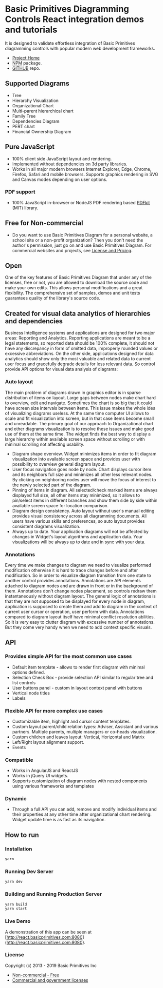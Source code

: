 # Basic Primitives Diagramming Controls React integration demos and tutorials
It is designed to validate effortless integration of Basic Primitives diagramming controls with popular modern web development frameworks.
* [Project Home](https://www.basicprimitives.com)
* [NPM](https://www.npmjs.com/package/basicprimitives) package.
* [GITHUB](https://github.com/BasicPrimitives) repo.

## Supported Diagrams

* Tree
* Hierarchy Visualization
* Organizational Chart
* Multi-parent hierarchical chart
* Family Tree
* Dependencies Diagram
* PERT chart
* Financial Ownership Diagram

## Pure JavaScript
* 100% client side JavaScript layout and rendering.
* Implemented without dependencies on 3d party libraries.
* Works in all major modern browsers Internet Explorer, Edge, Chrome, Firefox, Safari and mobile browsers. Supports graphics rendering in SVG and Canvas modes depending on user options.

### PDF support
* 100% JavaScript in-browser or NodeJS PDF rendering based [PDFkit](https://www.npmjs.com/package/pdfkit) (MIT) library.

## Free for Non-commercial
* Do you want to use Basic Primitives Diagram for a personal website, a school site or a non-profit organization? Then you don't need the author's permission, just go on and use Basic Primitives Diagram. For commercial websites and projects, see [License and Pricing](https://www.basicprimitives.com/index.php?option=com_content&view=article&id=14&Itemid=18&lang=en).

## Open

One of the key features of Basic Primitives Diagram that under any of the licenses, free or not, you are allowed to download the source code and make your own edits. This allows personal modifications and a great flexibility. The comprehensive set of samples, demos and unit tests guarantees quality of the library's source code.

## Created for visual data analytics of hierarchies and dependencies
Business Intelligence systems and applications are designed for two major areas: Reporting and Analytics. Reporting applications are meant to be a legal statements, so reported data should be 100% complete, it should not have any discrepancy in form of omitted data, improperly rounded values or excessive abbreviations. On the other side, applications designed for data analytics should show only the most valuable and related data to current user focus and gracefully degrade details for less relevant data. So control provide API options for visual data analysis of diagrams:

### Auto layout
The main problem of diagrams drawn in graphics editor is in sparse distribution of items on layout. Large gaps between nodes make chart hard to overview, edit and navigate. Sometimes the chart is so big that it could have screen size intervals between items. This issue makes the whole idea of visualizing diagrams useless. At the same time computer UI allows to scale and fit visualization into screen, but in that case items become small and unreadable. The primary goal of our approach to Organizational chart and other diagrams visualization is to resolve these issues and make good use of them at the same time. The widget finds the best way to display a large hierarchy within available screen space without scrolling or with minimal scrolling not affecting usability. 

* Diagram shape overview. Widget minimizes items in order to fit diagram visualization into available screen space and provides user with  possibility to overview general diagram layout.
* User focus navigation goes node by node. Chart displays cursor item and its neighbors full size and minimizes all other less relevant nodes. By clicking on neighboring nodes user will move the focus of interest to the newly selected part of the diagram. 
* Pinning of items in diagram. All selected/check marked items are always displayed full size, all other items stay minimized, so it allows to pin/select items in different branches and show them side by side within available screen space for location comparison.
* Diagram design consistency. Auto layout without user's manual editing provides visual consistency across all diagramming documents. All users have various skills and preferences, so auto layout provides consistent diagrams visualization.
* Always up to date. Your application diagrams will not be affected by changes in Widget's layout algorithms and application data. Your visualizations will be always up to date and in sync with your data. 

### Annotations
Every time we make changes to diagram we need to visualize performed modification otherwise it is hard to trace changes before and after modification. So in order to visualize diagram transition from one state to another control provides annotations. Annotations are API elements attached to diagram nodes and are drawn in front or in the background of them. Annotations don't change nodes placement, so controls redraw them instantaneously without diagram layout. The general logic of annotations is that they are not supposed to be displayed for every node in diagram, application is supposed to create them and add to diagram in the context of current user cursor or operation, user perform with data. Annotations compared to diagram layout itself have minimal conflict resolution abilities. So it is very easy to clutter diagram with excessive number of annotations. But they come very handy when we need to add context specific visuals.

## API
### Provides simple API for the most common use cases
* Default item template - allows to render first diagram with minimal options defined.
* Selection Check Box - provide selection API similar to regular tree and list controls
* User buttons panel - custom in layout context panel with buttons
* Vertical node titles
* Labels

### Flexible API for more complex use cases
* Customizable item, highlight and cursor content templates. 
* Custom layout parent/child relation types: Adviser, Assistant and various partners. Multiple parents, multiple managers or co-heads visualization.
* Custom children and leaves layout: Vertical, Horizontal and Matrix
* Left/Right layout alignment support.
* Events

### Compatible
* Works in AngularJS and ReactJS
* Works in jQuery UI widgets. 
* Supports customization of diagram nodes with nested components using various frameworks and templates

### Dynamic
* Through a full API you can add, remove and modify individual items and their properties at any other time after organizational chart rendering. Widget update time is as fast as its navigation.

## How to run
### Installation

```bash
yarn
```

### Running Dev Server

```bash
yarn dev
```

### Building and Running Production Server

```bash
yarn build
yarn start
```

### Live Demo

A demonstration of this app can be seen at [http://react.basicprimitives.com:8080](http://react.basicprimitives.com:8080).

### License

Copyright (c) 2013 - 2019 Basic Primitives Inc
* [Non-commercial - Free](http://creativecommons.org/licenses/by-nc/3.0/)
* [Commercial and government licenses](http://www.basicprimitives.com/pdf/license.pdf)

